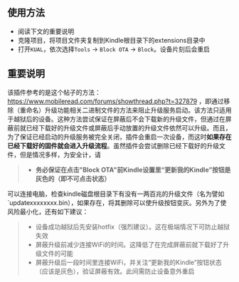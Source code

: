## 使用方法
* 阅读下文的重要说明
* 克隆项目，将项目文件夹复制到Kindle根目录下的extensions目录中
* 打开`KUAL`，依次选择`Tools` -> `Block OTA` -> `Block`。设备片刻后会重启
## 重要说明
该插件参考的是这个帖子的方法：https://www.mobileread.com/forums/showthread.php?t=327879 ，即通过移除（重命名）升级功能相关二进制文件的方法来阻止升级服务启动。该方法只适用于越狱后的设备。这种方法尝试保证在屏蔽后不会下载新的升级文件，但通过在屏蔽前就已经下载好的升级文件或屏蔽后手动放置的升级文件依然可以升级。而且，为了保证已经启动的升级服务被完全关闭，插件会重启一次设备，而这时**如果存在已经下载好的固件就会进入升级流程**。虽然插件会尝试删除已经下载好的升级文件，但是情况多样，为安全计，请  
> * **务必保证在点击"Block OTA"前Kindle设置里“更新我的Kindle”按钮是灰色的（即不可点击状态）**

可以连接电脑，检查kindle磁盘根目录下有没有一两百兆的升级文件（名为譬如`updatexxxxxxxx.bin），如果存在，将其删除可以使升级按钮变灰。另外为了使风险最小化，还有如下建议：
> * 设备成功越狱后先安装hotfix（强烈建议）。这在极端情况下可防止越狱失效
> * 屏蔽升级前减少连接WiFi的时间。这降低了在完成屏蔽前就下载好了升级文件的可能
> * 屏蔽升级后一段时间里连接WiFi，并关注“更新我的Kindle”按钮状态（应该是灰色），验证屏蔽有效。此间需防止设备意外重启
